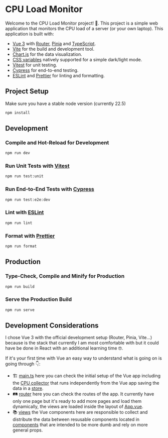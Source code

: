 # CPU Load Monitor
Welcome to the CPU Load Monitor project! 🤗. This project is a simple web application that monitors the CPU load of a server (or your own laptop). This application is built with:
- [Vue 3](https://vuejs.org/) with [Router](https://router.vuejs.org/), [Pinia](https://pinia.vuejs.org/) and [TypeScript](https://www.typescriptlang.org/).
- [Vite](https://vitejs.dev/) for the build and development tool.
- [Chart.js](https://vue-chartjs.org/) for the data visualization.
- [CSS variables](https://developer.mozilla.org/en-US/docs/Web/CSS/--*) natively supported for a simple dark/light mode.
- [Vitest](https://vitest.dev/) for unit testing.
- [Cypress](https://www.cypress.io/) for end-to-end testing.
- [ESLint](https://eslint.org/) and [Prettier](https://prettier.io/) for linting and formatting.

## Project Setup 
Make sure you have a stable node version (currently 22.5)
```sh
npm install
```

## Development

### Compile and Hot-Reload for Development
```sh
npm run dev
```

### Run Unit Tests with [Vitest](https://vitest.dev/)

```sh
npm run test:unit
```

### Run End-to-End Tests with [Cypress](https://www.cypress.io/)

```sh
npm run test:e2e:dev
```

### Lint with [ESLint](https://eslint.org/)

```sh
npm run lint
```

### Format with [Prettier](https://prettier.io/)

```sh
npm run format
```

## Production

### Type-Check, Compile and Minify for Production

```sh
npm run build
```

### Serve the Production Build

```sh
npm run serve
```

## Development Considerations
I chose Vue 3 with the official development setup (Router, Pinia, Vite...) because is the stack that currently I am most comfortable with but it could have be done in React with an additional learning time 🤓.

If it's your first time with Vue an easy way to understand what is going on is going through 👇:
- 🏗️ [main.ts](./src/main.ts) here you can check the initial setup of the Vue app including the [CPU collector](./src/boot/cpuCollector.ts) that runs independently from the Vue app saving the data in a [store](./src/stores/cpuLoadsStore.ts).
- 🛤️ [router](./src/router/index.ts) here you can check the routes of the app. It currently have only one page but it's ready to add more pages and load them dynamically, the views are loaded inside the layout of [App.vue](./src/App.vue).
- 📚 [views](./src/views/) the Vue components here are responsible to collect and distribute the data between resusable components located in [components](./src/components/) that are intended to be more dumb and rely on more general props.

